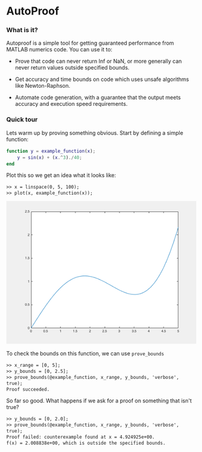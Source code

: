# AutoProof

### What is it?

Autoproof is a simple tool for getting guaranteed performance from MATLAB numerics code. You can use it to:

* Prove that code can never return Inf or NaN, or more generally can never return values outside specified bounds.

* Get accuracy and time bounds on code which uses unsafe algorithms like Newton-Raphson.

* Automate code generation, with a guarantee that the output meets accuracy and execution speed requirements.

### Quick tour
Lets warm up by proving something obvious. Start by defining a simple function:

```matlab
function y = example_function(x);
    y = sin(x) + (x.^3)./40;
end
```

Plot this so we get an idea what it looks like:

```
>> x = linspace(0, 5, 100);
>> plot(x, example_function(x));
```

![example_function](Images/example_function.png)

To check the bounds on this function, we can use `prove_bounds`

```
>> x_range = [0, 5];
>> y_bounds = [0, 2.5];
>> prove_bounds(@example_function, x_range, y_bounds, 'verbose', true);
Proof succeeded.
```

So far so good. What happens if we ask for a proof on something that isn't true?

```
>> y_bounds = [0, 2.0];
>> prove_bounds(@example_function, x_range, y_bounds, 'verbose', true);
Proof failed: counterexample found at x = 4.924925e+00.
f(x) = 2.008838e+00, which is outside the specified bounds.
```
